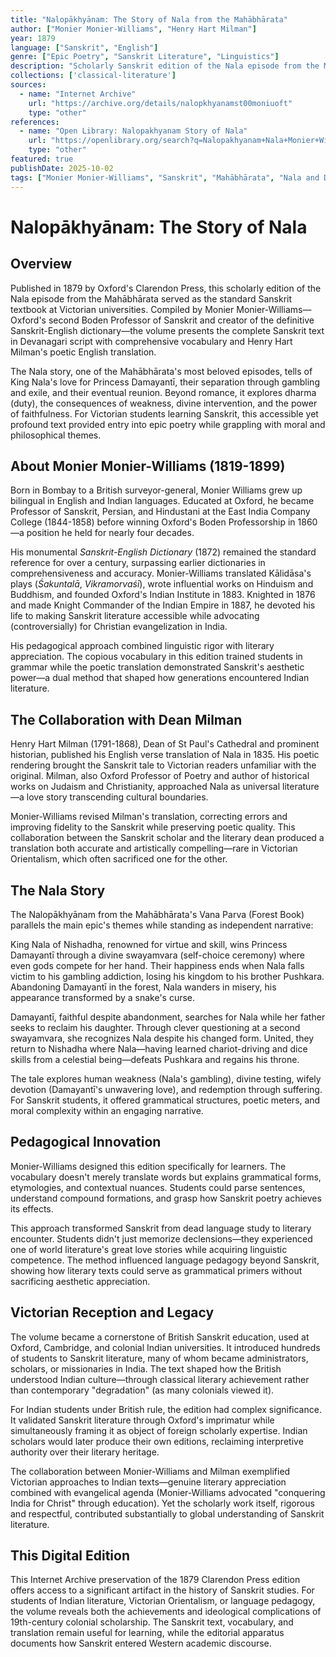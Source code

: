 ```yaml
---
title: "Nalopākhyānam: The Story of Nala from the Mahābhārata"
author: ["Monier Monier-Williams", "Henry Hart Milman"]
year: 1879
language: ["Sanskrit", "English"]
genre: ["Epic Poetry", "Sanskrit Literature", "Linguistics"]
description: "Scholarly Sanskrit edition of the Nala episode from the Mahābhārata by Monier Monier-Williams, second Boden Professor of Sanskrit at Oxford and compiler of the authoritative Sanskrit-English dictionary. Includes original Devanagari text, comprehensive vocabulary for students, and revised translat...\"s most beloved tales of love, loss, and redemption."
collections: ['classical-literature']
sources:
  - name: "Internet Archive"
    url: "https://archive.org/details/nalopkhyanamst00moniuoft"
    type: "other"
references:
  - name: "Open Library: Nalopakhyanam Story of Nala"
    url: "https://openlibrary.org/search?q=Nalopakhyanam+Nala+Monier+Williams"
    type: "other"
featured: true
publishDate: 2025-10-02
tags: ["Monier Monier-Williams", "Sanskrit", "Mahābhārata", "Nala and Damayanti", "epic poetry", "Oxford", "Sanskrit pedagogy", "Victorian Orientalism", "textual scholarship"]
---
```


# Nalopākhyānam: The Story of Nala

## Overview

Published in 1879 by Oxford's Clarendon Press, this scholarly edition of the Nala episode from the Mahābhārata served as the standard Sanskrit textbook at Victorian universities. Compiled by Monier Monier-Williams—Oxford's second Boden Professor of Sanskrit and creator of the definitive Sanskrit-English dictionary—the volume presents the complete Sanskrit text in Devanagari script with comprehensive vocabulary and Henry Hart Milman's poetic English translation.

The Nala story, one of the Mahābhārata's most beloved episodes, tells of King Nala's love for Princess Damayantī, their separation through gambling and exile, and their eventual reunion. Beyond romance, it explores dharma (duty), the consequences of weakness, divine intervention, and the power of faithfulness. For Victorian students learning Sanskrit, this accessible yet profound text provided entry into epic poetry while grappling with moral and philosophical themes.

## About Monier Monier-Williams (1819-1899)

Born in Bombay to a British surveyor-general, Monier Williams grew up bilingual in English and Indian languages. Educated at Oxford, he became Professor of Sanskrit, Persian, and Hindustani at the East India Company College (1844-1858) before winning Oxford's Boden Professorship in 1860—a position he held for nearly four decades.

His monumental *Sanskrit-English Dictionary* (1872) remained the standard reference for over a century, surpassing earlier dictionaries in comprehensiveness and accuracy. Monier-Williams translated Kālidāsa's plays (*Śakuntalā*, *Vikramorvaśī*), wrote influential works on Hinduism and Buddhism, and founded Oxford's Indian Institute in 1883. Knighted in 1876 and made Knight Commander of the Indian Empire in 1887, he devoted his life to making Sanskrit literature accessible while advocating (controversially) for Christian evangelization in India.

His pedagogical approach combined linguistic rigor with literary appreciation. The copious vocabulary in this edition trained students in grammar while the poetic translation demonstrated Sanskrit's aesthetic power—a dual method that shaped how generations encountered Indian literature.

## The Collaboration with Dean Milman

Henry Hart Milman (1791-1868), Dean of St Paul's Cathedral and prominent historian, published his English verse translation of Nala in 1835. His poetic rendering brought the Sanskrit tale to Victorian readers unfamiliar with the original. Milman, also Oxford Professor of Poetry and author of historical works on Judaism and Christianity, approached Nala as universal literature—a love story transcending cultural boundaries.

Monier-Williams revised Milman's translation, correcting errors and improving fidelity to the Sanskrit while preserving poetic quality. This collaboration between the Sanskrit scholar and the literary dean produced a translation both accurate and artistically compelling—rare in Victorian Orientalism, which often sacrificed one for the other.

## The Nala Story

The Nalopākhyānam from the Mahābhārata's Vana Parva (Forest Book) parallels the main epic's themes while standing as independent narrative:

King Nala of Nishadha, renowned for virtue and skill, wins Princess Damayantī through a divine swayamvara (self-choice ceremony) where even gods compete for her hand. Their happiness ends when Nala falls victim to his gambling addiction, losing his kingdom to his brother Pushkara. Abandoning Damayantī in the forest, Nala wanders in misery, his appearance transformed by a snake's curse.

Damayantī, faithful despite abandonment, searches for Nala while her father seeks to reclaim his daughter. Through clever questioning at a second swayamvara, she recognizes Nala despite his changed form. United, they return to Nishadha where Nala—having learned chariot-driving and dice skills from a celestial being—defeats Pushkara and regains his throne.

The tale explores human weakness (Nala's gambling), divine testing, wifely devotion (Damayantī's unwavering love), and redemption through suffering. For Sanskrit students, it offered grammatical structures, poetic meters, and moral complexity within an engaging narrative.

## Pedagogical Innovation

Monier-Williams designed this edition specifically for learners. The vocabulary doesn't merely translate words but explains grammatical forms, etymologies, and contextual nuances. Students could parse sentences, understand compound formations, and grasp how Sanskrit poetry achieves its effects.

This approach transformed Sanskrit from dead language study to literary encounter. Students didn't just memorize declensions—they experienced one of world literature's great love stories while acquiring linguistic competence. The method influenced language pedagogy beyond Sanskrit, showing how literary texts could serve as grammatical primers without sacrificing aesthetic appreciation.

## Victorian Reception and Legacy

The volume became a cornerstone of British Sanskrit education, used at Oxford, Cambridge, and colonial Indian universities. It introduced hundreds of students to Sanskrit literature, many of whom became administrators, scholars, or missionaries in India. The text shaped how the British understood Indian culture—through classical literary achievement rather than contemporary "degradation" (as many colonials viewed it).

For Indian students under British rule, the edition had complex significance. It validated Sanskrit literature through Oxford's imprimatur while simultaneously framing it as object of foreign scholarly expertise. Indian scholars would later produce their own editions, reclaiming interpretive authority over their literary heritage.

The collaboration between Monier-Williams and Milman exemplified Victorian approaches to Indian texts—genuine literary appreciation combined with evangelical agenda (Monier-Williams advocated "conquering India for Christ" through education). Yet the scholarly work itself, rigorous and respectful, contributed substantially to global understanding of Sanskrit literature.

## This Digital Edition

This Internet Archive preservation of the 1879 Clarendon Press edition offers access to a significant artifact in the history of Sanskrit studies. For students of Indian literature, Victorian Orientalism, or language pedagogy, the volume reveals both the achievements and ideological complications of 19th-century colonial scholarship. The Sanskrit text, vocabulary, and translation remain useful for learning, while the editorial apparatus documents how Sanskrit entered Western academic discourse.

